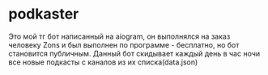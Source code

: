 # podkaster
Это мой тг бот написанный на aiogram, он выполнялся на заказ человеку Zons и был выполнен по программе - бесплатно, но бот становится публичным. Данный бот скидывает каждый день в час ночи все новые подкасты с каналов из их списка(data.json)